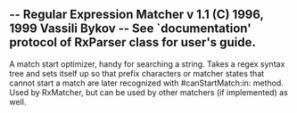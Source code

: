 -- Regular Expression Matcher v 1.1 (C) 1996, 1999 Vassili Bykov
-- See `documentation' protocol of RxParser class for user's guide.
--
A match start optimizer, handy for searching a string. Takes a regex syntax tree and sets itself up so that prefix characters or matcher states that cannot start a match are later recognized with #canStartMatch:in: method.
Used by RxMatcher, but can be used by other matchers (if implemented) as well.
